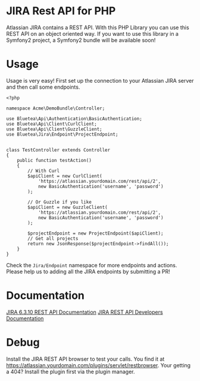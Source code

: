 JIRA Rest API for PHP
=====================

Atlassian JIRA contains a REST API. With this PHP Library you can use this REST API on an object oriented way.
If you want to use this library in a Symfony2 project, a Symfony2 bundle will be available soon!

# Usage

Usage is very easy! First set up the connection to your Atlassian JIRA server and then call some endpoints.

```
<?php

namespace Acme\DemoBundle\Controller;

use Bluetea\Api\Authentication\BasicAuthentication;
use Bluetea\Api\Client\CurlClient;
use Bluetea\Api\Client\GuzzleClient;
use Bluetea\Jira\Endpoint\ProjectEndpoint;


class TestController extends Controller
{
    public function testAction()
    {
        // With Curl
        $apiClient = new CurlClient(
            'https://atlassian.yourdomain.com/rest/api/2',
            new BasicAuthentication('username', 'password')
        );

        // Or Guzzle if you like
        $apiClient = new GuzzleClient(
            'https://atlassian.yourdomain.com/rest/api/2',
            new BasicAuthentication('username', 'password')
        );

        $projectEndpoint = new ProjectEndpoint($apiClient);
        // Get all projects
        return new JsonResponse($projectEndpoint->findAll());
    }
}
```

Check the `Jira/Endpoint` namespace for more endpoints and actions. Please help us to adding all the JIRA endpoints by
 submitting a PR!

# Documentation

<a href="https://docs.atlassian.com/jira/REST/6.3.10/">JIRA 6.3.10 REST API Documentation</a>
<a href="https://developer.atlassian.com/display/JIRADEV/JIRA+REST+APIs">JIRA REST API Developers Documentation</a>

# Debug

Install the JIRA REST API browser to test your calls. You find it at https://atlassian.yourdomain.com/plugins/servlet/restbrowser.
Your getting a 404? Install the plugin first via the plugin manager.